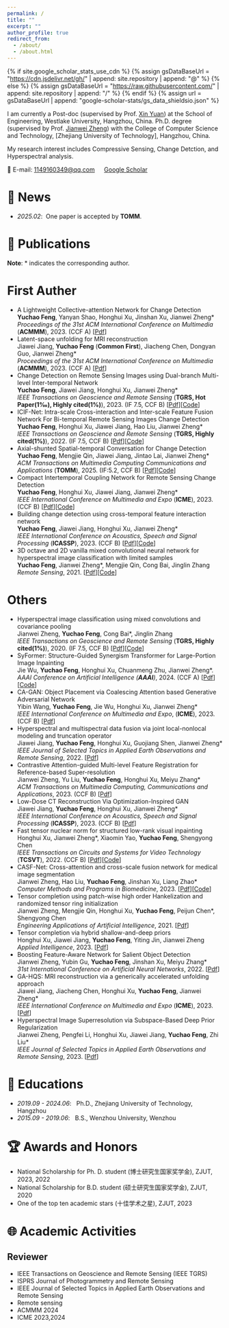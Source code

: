 ```yaml
---
permalink: /
title: ""
excerpt: ""
author_profile: true
redirect_from: 
  - /about/
  - /about.html
---
```


{% if site.google_scholar_stats_use_cdn %}
{% assign gsDataBaseUrl = "https://cdn.jsdelivr.net/gh/" | append: site.repository | append: "@" %}
{% else %}
{% assign gsDataBaseUrl = "https://raw.githubusercontent.com/" | append: site.repository | append: "/" %}
{% endif %}
{% assign url = gsDataBaseUrl | append: "google-scholar-stats/gs_data_shieldsio.json" %}

<span class='anchor' id='about-me'></span>

I am currently a Post-doc (supervised by Prof. [Xin Yuan](https://scholar.google.com/citations?hl=zh-CN&user=cS9CbWkAAAAJ/)) at the School of Engineering, Westlake University, Hangzhou, China.
Ph.D. degree (supervised by Prof. [Jianwei Zheng](https://github.com/ZhengJianwei2/)) with the College of Computer Science and Technology, [Zhejiang University of Technology], Hangzhou, China.

My research interest includes Compressive Sensing, Change Detction, and Hyperspectral analysis. 

📧 E-mail: <1149160349@qq.com> &emsp; [Google Scholar](https://scholar.google.com/citations?hl=zh-CN&pli=1&user=uB3Yhk0AAAAJ)

# 🔔 News
- *2025.02*: &nbsp;One paper is accepted by <b>TOMM</b>.

# 📄 Publications 
<b>Note</b>: \* indicates the corresponding author. 

# First Auther
- A Lightweight Collective-attention Network for Change Detection<br>
<b>Yuchao Feng</b>, Yanyan Shao, Honghui Xu, Jinshan Xu, Jianwei Zheng\* <br>
*Proceedings of the 31st ACM International Conference on Multimedia* (<b>ACMMM</b>), 2023. (CCF A) [[Pdf](https://dl.acm.org/doi/abs/10.1145/3581783.3613773/)]
- Latent-space unfolding for MRI reconstruction<br>
Jiawei Jiang, <b>Yuchao Feng</b> (<b>Common First</b>), Jiacheng Chen, Dongyan Guo, Jianwei Zheng\* <br>
*Proceedings of the 31st ACM International Conference on Multimedia* (<b>ACMMM</b>), 2023. (CCF A) [[Pdf](https://dl.acm.org/doi/abs/10.1145/3581783.3613771/)]
- Change Detection on Remote Sensing Images using Dual-branch Multi-level Inter-temporal Network<br>
<b>Yuchao Feng</b>, Jiawei Jiang, Honghui Xu, Jianwei Zheng\* <br>
*IEEE Transactions on Geoscience and Remote Sensing* (<b>TGRS, Hot Paper(1‰), Highly cited(1%)</b>), 2023. (IF 7.5, CCF B) [[Pdf](https://ieeexplore.ieee.org/abstract/document/10034787/)][[Code](https://github.com/ZhengJianwei2/DMINet)]
- ICIF-Net: Intra-scale Cross-interaction and Inter-scale Feature Fusion Network For Bi-temporal Remote Sensing Images Change Detection<br>
<b>Yuchao Feng</b>, Honghui Xu, Jiawei Jiang, Hao Liu, Jianwei Zheng\* <br>
*IEEE Transactions on Geoscience and Remote Sensing* (<b>TGRS, Highly cited(1%)</b>), 2022. (IF 7.5, CCF B) [[Pdf](https://ieeexplore.ieee.org/abstract/document/9759285/)][[Code](https://github.com/ZhengJianwei2/ICIF-Net)]
- Axial-shunted Spatial-temporal Conversation for Change Detection<br>
<b>Yuchao Feng</b>, Mengjie Qin, Jiawei Jiang, Jintao Lai, Jianwei Zheng\* <br>
*ACM Transactions on Multimedia Computing Communications and Applications* (<b>TOMM</b>), 2025. (IF:5.2, CCF B) [[Pdf](https://dl.acm.org/doi/10.1145/3721135/)][[Code](https://github.com/fengyuchao97/ASCNet)]
- Compact Intertemporal Coupling Network for Remote Sensing Change Detection<br>
<b>Yuchao Feng</b>, Honghui Xu, Jiawei Jiang, Jianwei Zheng\* <br>
*IEEE International Conference on Multimedia and Expo* (<b>ICME</b>), 2023. (CCF B) [[Pdf](https://ieeexplore.ieee.org/abstract/document/10219785/)][[Code](https://github.com/ZhengJianwei2/CICNet)]
- Building change detection using cross-temporal feature interaction network<br>
<b>Yuchao Feng</b>, Jiawei Jiang, Honghui Xu, Jianwei Zheng\* <br>
*IEEE International Conference on Acoustics, Speech and Signal Processing* (<b>ICASSP</b>), 2023. (CCF B) [[Pdf](https://ieeexplore.ieee.org/abstract/document/10096120/)][[Code](https://github.com/ZhengJianwei2/CTFINet)]
- 3D octave and 2D vanilla mixed convolutional neural network for hyperspectral image classification with limited samples<br>
<b>Yuchao Feng</b>, Jianwei Zheng\*, Mengjie Qin, Cong Bai, Jinglin Zhang  <br>
*Remote Sensing*, 2021. [[Pdf](https://www.mdpi.com/2072-4292/13/21/4407)][[Code](https://github.com/ZhengJianwei2/MCNN-based_HSI_Classification)]

# Others
- Hyperspectral image classification using mixed convolutions and covariance pooling<br>
Jianwei Zheng, <b>Yuchao Feng</b>, Cong Bai\*, Jinglin Zhang  <br>
*IEEE Transactions on Geoscience and Remote Sensing* (<b>TGRS, Highly cited(1%)</b>), 2020. (IF 7.5, CCF B) [[Pdf](https://ieeexplore.ieee.org/abstract/document/9103280/)][[Code](https://github.com/ZhengJianwei2/MCNN-based_HSI_Classification)]
- SyFormer: Structure-Guided Synergism Transformer for Large-Portion Image Inpainting<br>
Jie Wu, <b>Yuchao Feng</b>, Honghui Xu, Chuanmeng Zhu, Jianwei Zheng\*. <br>
*AAAI Conference on Artificial Intelligence (<b>AAAI</b>)*, 2024. (CCF A) [[Pdf](https://ojs.aaai.org/index.php/AAAI/article/view/28417/)][[Code](https://github.com/ZhengJianwei2/SyFormer)]
- CA-GAN: Object Placement via Coalescing Attention based Generative Adversarial Network<br>
Yibin Wang, <b>Yuchao Feng</b>, Jie Wu, Honghui Xu, Jianwei Zheng\* <br>
*IEEE International Conference on Multimedia and Expo*, (<b>ICME</b>), 2023. (CCF B) [[Pdf](https://ieeexplore.ieee.org/abstract/document/10219885/)]
- Hyperspectral and multispectral data fusion via joint local-nonlocal modeling and truncation operator<br>
Jiawei Jiang, <b>Yuchao Feng</b>, Honghui Xu, Guojiang Shen, Jianwei Zheng\* <br>
*IEEE Journal of Selected Topics in Applied Earth Observations and Remote Sensing*, 2022. [[Pdf](https://ieeexplore.ieee.org/abstract/document/9829822/)]
- Contrastive Attention-guided Multi-level Feature Registration for Reference-based Super-resolution<br>
Jianwei Zheng, Yu Liu, <b>Yuchao Feng</b>, Honghui Xu, Meiyu Zhang\* <br>
*ACM Transactions on Multimedia Computing, Communications and Applications*, 2023. (CCF B) [[Pdf](https://dl.acm.org/doi/abs/10.1145/3616495)]
- Low-Dose CT Reconstruction Via Optimization-Inspired GAN<br>
Jiawei Jiang, <b>Yuchao Feng</b>, Honghui Xu, Jianwei Zheng\* <br>
*IEEE International Conference on Acoustics, Speech and Signal Processing* (<b>ICASSP</b>), 2023. (CCF B) [[Pdf](https://ieeexplore.ieee.org/abstract/document/10095096/)]
- Fast tensor nuclear norm for structured low-rank visual inpainting<br>
Honghui Xu, Jianwei Zheng\*, Xiaomin Yao, <b>Yuchao Feng</b>, Shengyong Chen <br>
*IEEE Transactions on Circuits and Systems for Video Technology* (<b>TCSVT</b>), 2022. (CCF B) [[Pdf](https://ieeexplore.ieee.org/abstract/document/9381277/)][[Code](https://github.com/ZhengJianwei2/HFTNN)]
- CASF-Net: Cross-attention and cross-scale fusion network for medical image segmentation<br>
Jianwei Zheng, Hao Liu, <b>Yuchao Feng</b>, Jinshan Xu, Liang Zhao\* <br>
*Computer Methods and Programs in Biomedicine*, 2023. [[Pdf](https://www.sciencedirect.com/science/article/abs/pii/S0169260722006885)][[Code](https://github.com/ZhengJianwei2/CASF-Net)]
- Tensor completion using patch-wise high order Hankelization and randomized tensor ring initialization<br>
Jianwei Zheng, Mengjie Qin, Honghui Xu, <b>Yuchao Feng</b>, Peijun Chen\*, Shengyong Chen <br>
*Engineering Applications of Artificial Intelligence*, 2021. [[Pdf](https://www.sciencedirect.com/science/article/pii/S0952197621003201)]
- Tensor completion via hybrid shallow-and-deep priors<br>
Honghui Xu, Jiawei Jiang, <b>Yuchao Feng</b>, Yiting Jin, Jianwei Zheng <br>
*Applied Intelligence*, 2023. [[Pdf](https://link.springer.com/article/10.1007/s10489-022-04331-4/)]
- Boosting Feature-Aware Network for Salient Object Detection<br>
Jianwei Zheng, Yubin Gu, <b>Yuchao Feng</b>, Jinshan Xu, Meiyu Zhang\* <br>
*31st International Conference on Artificial Neural Networks*, 2022. [[Pdf](https://link.springer.com/chapter/10.1007/978-3-031-15937-4_2/)]
- GA-HQS: MRI reconstruction via a generically accelerated unfolding approach<br>
Jiawei Jiang, Jiacheng Chen, Honghui Xu, <b>Yuchao Feng</b>, Jianwei Zheng\* <br>
*IEEE International Conference on Multimedia and Expo* (<b>ICME</b>), 2023. [[Pdf](https://ieeexplore.ieee.org/abstract/document/10219777/)]
- Hyperspectral Image Superresolution via Subspace-Based Deep Prior Regularization<br>
Jianwei Zheng, Pengfei Li, Honghui Xu, Jiawei Jiang, <b>Yuchao Feng</b>, Zhi Liu\* <br>
*IEEE Journal of Selected Topics in Applied Earth Observations and Remote Sensing*, 2023. [[Pdf](https://ieeexplore.ieee.org/abstract/document/10054116/)]

# 📖 Educations
- *2019.09 - 2024.06*: &nbsp; Ph.D., Zhejiang University of Technology, Hangzhou
- *2015.09 - 2019.06*: &nbsp; B.S., Wenzhou University, Wenzhou

# 🏆 Awards and Honors
- National Scholarship for Ph. D. student (博士研究生国家奖学金), ZJUT, 2023, 2022
- National Scholarship for B.D. student (硕士研究生国家奖学金), ZJUT, 2020
- One of the top ten academic stars (十佳学术之星), ZJUT, 2023



# 🌐 Academic Activities

## Reviewer
- IEEE Transactions on Geoscience and Remote Sensing (IEEE TGRS)
- ISPRS Journal of Photogrammetry and Remote Sensing
- IEEE Journal of Selected Topics in Applied Earth Observations and Remote Sensing
- Remote sensing
- ACMMM 2024
- ICME 2023,2024
